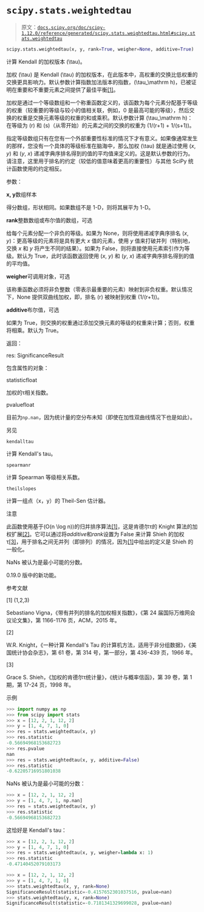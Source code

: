 # `scipy.stats.weightedtau`

> 原文：[`docs.scipy.org/doc/scipy-1.12.0/reference/generated/scipy.stats.weightedtau.html#scipy.stats.weightedtau`](https://docs.scipy.org/doc/scipy-1.12.0/reference/generated/scipy.stats.weightedtau.html#scipy.stats.weightedtau)

```py
scipy.stats.weightedtau(x, y, rank=True, weigher=None, additive=True)
```

计算 Kendall 的加权版本 \(\tau\)。

加权 \(\tau\) 是 Kendall \(\tau\) 的加权版本，在此版本中，高权重的交换比低权重的交换更具影响力。默认参数计算指数加法版本的指数，\(\tau_\mathrm h\)，已被证明在重要和不重要元素之间提供了最佳平衡[[1]](#r9c7695fdc6ad-1)。

加权是通过一个等级数组和一个称重函数定义的，该函数为每个元素分配基于等级的权重（较重要的等级与较小的值相关联，例如，0 是最高可能的等级），然后交换的权重是交换元素等级的权重的和或乘积。默认参数计算 \(\tau_\mathrm h\)：在等级为 \(r\) 和 \(s\)（从零开始）的元素之间的交换的权重为 \(1/(r+1) + 1/(s+1)\)。

指定等级数组只有在您有一个外部重要性标准的情况下才有意义。如果像通常发生的那样，您没有一个具体的等级标准在脑海中，那么加权 \(\tau\) 就是通过使用 (*x*, *y*) 和 (*y*, *x*) 递减字典序排名得到的值的平均值来定义的。这是默认参数的行为。请注意，这里用于排名的约定（较低的值意味着更高的重要性）与其他 SciPy 统计函数使用的约定相反。

参数：

**x, y**数组样本

得分数组，形状相同。如果数组不是 1-D，则将其展平为 1-D。

**rank**整数数组或布尔值的数组，可选

给每个元素分配一个非负的等级。如果为 None，则将使用递减字典序排名 (*x*, *y*)：更高等级的元素将是具有更大 *x* 值的元素，使用 *y* 值来打破并列（特别地，交换 *x* 和 *y* 将产生不同的结果）。如果为 False，则将直接使用元素索引作为等级。默认为 True，此时该函数返回使用 (*x*, *y*) 和 (*y*, *x*) 递减字典序排名得到的值的平均值。

**weigher**可调用对象，可选

该称重函数必须将非负整数（零表示最重要的元素）映射到非负权重。默认情况下，None 提供双曲线加权，即，排名 \(r\) 被映射到权重 \(1/(r+1)\)。

**additive**布尔值，可选

如果为 True，则交换的权重通过添加交换元素的等级的权重来计算；否则，权重将相乘。默认为 True。

返回：

res: SignificanceResult

包含属性的对象：

statisticfloat

加权的τ相关指数。

pvaluefloat

目前为`np.nan`，因为统计量的空分布未知（即使在加性双曲线情况下也是如此）。

另见

`kendalltau`

计算 Kendall's tau。

`spearmanr`

计算 Spearman 等级相关系数。

`theilslopes`

计算一组点（x，y）的 Theil-Sen 估计器。

注意

此函数使用基于\(O(n \log n)\)的归并排序算法[[1]](#r9c7695fdc6ad-1)，这是肯德尔τ的 Knight 算法的加权扩展[[2]](#r9c7695fdc6ad-2)。它可以通过将*additive*和*rank*设置为 False 来计算 Shieh 的加权τ[[3]](#r9c7695fdc6ad-3)，用于排名之间无并列（即排列）的情况，因为[[1]](#r9c7695fdc6ad-1)中给出的定义是 Shieh 的一般化。

NaNs 被认为是最小可能的分数。

0.19.0 版中的新功能。

参考文献

[1] (1,2,3)

Sebastiano Vigna，《带有并列的排名的加权相关指数》，《第 24 届国际万维网会议论文集》，第 1166-1176 页，ACM，2015 年。

[2]

W.R. Knight，《一种计算 Kendall's Tau 的计算机方法，适用于非分组数据》，《美国统计协会杂志》，第 61 卷，第 314 号，第一部分，第 436-439 页，1966 年。

[3]

Grace S. Shieh，《加权的肯德尔τ统计量》，《统计与概率信函》，第 39 卷，第 1 期，第 17-24 页，1998 年。

示例

```py
>>> import numpy as np
>>> from scipy import stats
>>> x = [12, 2, 1, 12, 2]
>>> y = [1, 4, 7, 1, 0]
>>> res = stats.weightedtau(x, y)
>>> res.statistic
-0.56694968153682723
>>> res.pvalue
nan
>>> res = stats.weightedtau(x, y, additive=False)
>>> res.statistic
-0.62205716951801038 
```

NaNs 被认为是最小可能的分数：

```py
>>> x = [12, 2, 1, 12, 2]
>>> y = [1, 4, 7, 1, np.nan]
>>> res = stats.weightedtau(x, y)
>>> res.statistic
-0.56694968153682723 
```

这恰好是 Kendall's tau：

```py
>>> x = [12, 2, 1, 12, 2]
>>> y = [1, 4, 7, 1, 0]
>>> res = stats.weightedtau(x, y, weigher=lambda x: 1)
>>> res.statistic
-0.47140452079103173 
```

```py
>>> x = [12, 2, 1, 12, 2]
>>> y = [1, 4, 7, 1, 0]
>>> stats.weightedtau(x, y, rank=None)
SignificanceResult(statistic=-0.4157652301037516, pvalue=nan)
>>> stats.weightedtau(y, x, rank=None)
SignificanceResult(statistic=-0.7181341329699028, pvalue=nan) 
```
